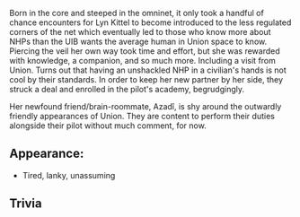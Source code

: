 Born in the core and steeped in the omninet, it only took a handful of chance encounters for Lyn Kittel to become introduced to the less regulated corners of the net which eventually led to those who know more about NHPs than the UIB wants the average human in Union space to know. Piercing the veil her own way took time and effort, but she was rewarded with knowledge, a companion, and so much more. Including a visit from Union. Turns out that having an unshackled NHP in a civilian's hands is not cool by their standards. In order to keep her new partner by her side, they struck a deal and enrolled in the pilot's academy, begrudgingly.

Her newfound friend/brain-roommate, Azadî, is shy around the outwardly friendly appearances of Union. They are content to perform their duties alongside their pilot without much comment, for now.

## Appearance:
- Tired, lanky, unassuming

## Trivia

